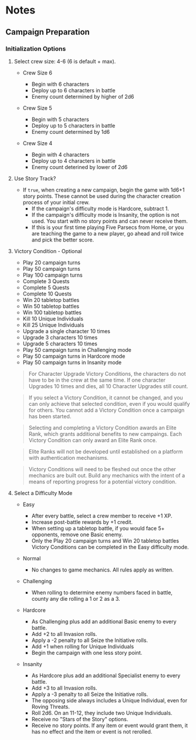 # Notes

## Campaign Preparation

### Initialization Options

1. Select crew size: 4-6 (6 is default + max).

    * Crew Size 6
        * Begin with 6 characters
        * Deploy up to 6 characters in battle
        * Enemy count determined by higher of 2d6

    * Crew Size 5
        * Begin with 5 characters
        * Deploy up to 5 characters in battle
        * Enemy count determined by 1d6

    * Crew Size 4
        * Begin with 4 characters
        * Deploy up to 4 characters in battle
        * Enemy count deterined by lower of 2d6

2. Use Story Track?
    * If `true`, when creating a new campaign, begin the game with 1d6+1 story points. These cannot be used during the character creation process of your initial crew.
        * If the campaign's difficulty mode is Hardcore, subtract 1.
        * If the campaign's difficulty mode is Insanity, the option is not used. You start with no story points and can never receive them.
        * If this is your first time playing Five Parsecs from Home, or you are teaching the game to a new player, go ahead and roll twice and pick the better score.


3. Victory Condition - Optional

    * Play 20 campaign turns
    * Play 50 campaign turns
    * Play 100 campaign turns
    * Complete 3 Quests
    * Complete 5 Quests
    * Complete 10 Quests
    * Win 20 tabletop battles
    * Win 50 tabletop battles
    * Win 100 tabletop battles
    * Kill 10 Unique Individuals
    * Kill 25 Unique Individuals
    * Upgrade a single character 10 times
    * Upgrade 3 characters 10 times
    * Upgrade 5 characters 10 times
    * Play 50 campaign turns in Challenging mode
    * Play 50 campaign turns in Hardcore mode
    * Play 50 campaign turns in Insanity mode

    > For Character Upgrade Victory Conditions, the characters do not have to be in the crew at the same time. If one character Upgrades 10 times and dies, all 10 Character Upgrades still count.

    > If you select a Victory Condition, it cannot be changed, and you can only achieve that selected condition, even if you would qualify for others. You cannot add a Victory Condition once a campaign has been started.

    > Selecting and completing a Victory Condition awards an Elite Rank, which grants additional benefits to new campaings. Each Victory Condition can only award an Elite Rank once.

    > Elite Ranks will not be developed until established on a platform with authentication mechanisms.

    > Victory Conditions will need to be fleshed out once the other mechanics are built out. Build any mechanics with the intent of a means of reporting progress for a potential victory condition.

4. Select a Difficulty Mode

    * Easy
        * After every battle, select a crew member to receive +1 XP.
        * Increase post-battle rewards by +1 credit.
        * When setting up a tabletop battle, if you would face 5+ opponents, remove one Basic enemy.
        * Only the Play 20 campaign turns and Win 20 tabletop battles Victory Conditions can be completed in the Easy difficulty mode.

    * Normal
        * No changes to game mechanics. All rules apply as written.

    * Challenging
        * When rolling to determine enemy numbers faced in battle, county any die rolling a 1 or 2 as a 3.

    * Hardcore
        * As Challenging plus add an additional Basic enemy to every battle.
        * Add +2 to all Invasion rolls.
        * Apply a -2 penalty to all Seize the Initiative rolls.
        * Add +1 when rolling for Unique Individuals
        * Begin the campaign with one less story point.

    * Insanity
        * As Hardcore plus add an additional Specialist enemy to every battle.
        * Add +3 to all Invasion rolls.
        * Apply a -3 penalty to all Seize the Initiative rolls.
        * The opposing side always includes a Unique Individual, even for Roving Threats.
        * Roll 2d6. On an 11-12, they include two Unique Individuals.
        * Receive no "Stars of the Story" options.
        * Receive no story points. If any item or event would grant them, it has no effect and the item or event is not rerolled.
